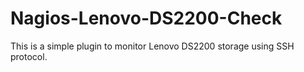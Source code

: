 # Nagios-Lenovo-DS2200-Check
This is a simple plugin to monitor Lenovo DS2200 storage using SSH protocol.
